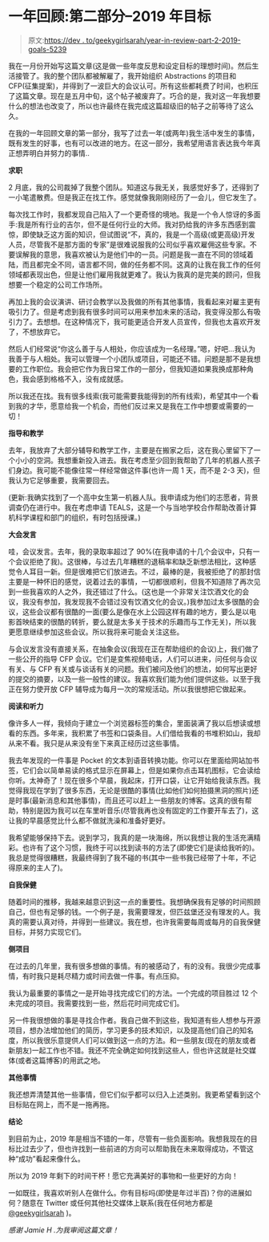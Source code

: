 # 一年回顾:第二部分–2019 年目标

> 原文:[https://dev . to/geekygirlsarah/year-in-review-part-2-2019-goals-5239](https://dev.to/geekygirlsarah/year-in-review-part-2-2019-goals-5239)

我在一月份开始写这篇文章(这是做一些年度反思和设定目标的理想时间)。然后生活接管了。我的整个团队都被解雇了，我开始组织 Abstractions 的项目和 CFP(征集提案)，并得到了一波巨大的会议认可。所有这些都耗费了时间，也积压了这篇文章。现在是五月中旬，这个帖子被废弃了。巧合的是，我对这一年我想要什么的想法也改变了，所以也许最终在我完成这篇超级旧的帖子之前等待了这么久。

在我的一年回顾文章的第一部分，我写了过去一年(或两年)我生活中发生的事情，既有发生的好事，也有可以改进的地方。在这一部分，我希望用语言表达我今年真正想弄明白并努力的事情..

**求职**

2 月底，我的公司裁掉了我整个团队。知道这与我无关，我感觉好多了，还得到了一小笔遣散费。但是我正在找工作。感觉就像我刚刚经历了一会儿，但它发生了。

每次找工作时，我都发现自己陷入了一个更奇怪的境地。我是一个令人惊讶的多面手:我是所有行业的吉尔，但不是任何行业的大师。我对扔给我的许多东西感到震惊，即使缺乏这方面的知识，但试图说“不，真的，我是一个高级(或更高级)开发人员，尽管我不是那方面的专家”是很难说服我的公司似乎喜欢雇佣这些专家。不要误解我的意思，我喜欢被认为是他们中的一员。问题是我一直在不同的领域着陆，而且都完全不同，语言都不同，做的任务都不同。这真的让我在我工作的任何领域都表现出色，但是让他们雇用我就更难了。我认为我真的是完美的顾问，但我想要一个稳定的公司工作场所。

再加上我的会议演讲、研讨会教学以及我做的所有其他事情，我看起来对雇主更有吸引力了。但是考虑到我有很多时间可以用来参加未来的活动，我变得没那么有吸引力了。去想想。在这种情况下，我可能更适合开发人员宣传，但我也太喜欢开发了，不想放弃它。

然后人们经常说“你这么善于与人相处，你应该成为一名经理。”嗯，好吧…我认为我善于与人相处。我可以管理一个小团队或项目，可能还不错。问题是那不是我想要的工作职位。我会把它作为我日常工作的一部分，但我知道如果我换成那种角色，我会感到格格不入，没有成就感。

所以我还在找。我有很多线索(我可能需要我能得到的所有线索)，希望其中一个看到我的才华，愿意给我一个机会，而他们反过来又是我在工作中想要或需要的一切！

**指导和教学**

去年，我放弃了大部分辅导和教学工作，主要是在搬家之后，这在我心里留下了一个小小的空洞。我想重新投入进去。我在考虑至少回到我帮助了几年的机器人孩子们身边。我可能不能像往常一样经常做这件事(也许一周 1 天，而不是 2-3 天)，但我认为它足够重要，我需要回去。

(更新:我确实找到了一个高中女生第一机器人队。我申请成为他们的志愿者，背景调查仍在进行中。我在考虑申请 TEALS，这是一个与当地学校合作帮助改善计算机科学课程和部门的组织，有时包括授课。)

**大会发言**

哇，会议发言。去年，我的录取率超过了 90%(在我申请的十几个会议中，只有一个会议拒绝了我)。这很棒，与过去几年糟糕的退稿率和缺乏新想法相比，这种感觉令人耳目一新。但是很难把它们放进去。不过，最棒的是，我被拒绝了的那封信主要是一种怀旧的感觉，说着过去的事情，一切都很顺利，但我不知道除了再次见到一些我喜欢的人之外，我还错过了什么。(这也是一个非常关注饮酒文化的会议，我没有参加，我发现我不会错过没有饮酒文化的会议。)我参加过太多很酷的会议，这些会议都有很酷的一面(要么是像在水上公园这样有趣的地方，要么是以电影首映结束的很酷的转折，要么就是太多关于技术的乐趣而与工作无关)，所以我更愿意继续参加这些会议。所以我将来可能会关注这些。

与会议发言没有直接关系，在抽象会议(我现在正在帮助组织的会议)上，我们做了一些公开的指导 CFP 会议。它们是变焦视频电话，人们可以进来，问任何与会议有关、与 CFP 有关或与谈话有关的问题。我们被问及他们的想法，如何写出更好的提交的摘要，以及一些一般性的建议。我喜欢我们能为他们提供这些。以至于我正在努力使开放 CFP 辅导成为每月一次的常规活动。所以我很想把它做起来。

**阅读和听力**

像许多人一样，我倾向于建立一个浏览器标签的集合，里面装满了我以后想读或想看的东西。多年来，我积累了书签和口袋条目。人们借给我看的书堆积如山，我却从来不看。我只是从来没有坐下来真正经历过这些事情。

我去年发现的一件事是 Pocket 的文本到语音转换功能。你可以在里面给网站加书签，它们会以简单易读的格式显示在屏幕上，但是如果你点击耳机图标，它会读给你听。太神奇了！现在很多个早晨，我起床，打开口袋，让它开始给我读东西。我觉得我现在学到了很多东西，无论是很酷的事情(比如他们如何拍摄黑洞的照片)还是时事(最新消息和其他事情)，而且还可以赶上一些朋友的博客。这真的很有帮助，特别是因为我可以在车里听音乐(尽管我再也没有固定的工作要开车去了)，这让我的早晨感觉比什么都不做就洗澡和准备好更好。

我希望能够保持下去。说到学习，我真的是一块海绵，所以我想让我的生活充满精彩。也许有了这个习惯，我终于可以找到读书的方法了(即使它们是读给我听的)。我总是觉得很糟糕，我最终得到了我不碰的书(其中一些书我已经带了十年，不记得原来的主人了)。

**自我保健**

随着时间的推移，我越来越意识到这一点的重要性。我想确保我有足够的时间照顾自己，但也有足够的钱。一个例子是，我需要理发，但匹兹堡还没有理发的人。我真的需要认真对待，并得到一些建议。我在想，也许我需要每周或每月的自我保健目标，并努力实现它们。

**侧项目**

在过去的几年里，我有很多想做的事情。有的被感动了，有的没有。我很少完成事情，有时我只是耗尽精力或时间去做一件事。有点压抑。

我认为最重要的事情之一是开始寻找完成它们的方法。一个完成的项目胜过 12 个未完成的项目。我需要找到一些，然后花时间完成它们。

另一件我很想做的事是寻找合作者。我自己做不到这些，我知道有些人想参与开源项目，想办法增加他们的简历，学习更多的技术知识，以及提高他们自己的知名度，所以我很乐意提供人们可以做到这一点的方法。和一些朋友(现在的朋友或者新朋友)一起工作也不错。我还不完全确定如何找到这些人，但也许这就是社交媒体(或者这篇博客)的用武之地。

**其他事情**

我还想弄清楚其他一些事情，但它们似乎都可以归入上述类别。我更希望看到这个目标贴在网上，而不是一拖再拖。

**结论**

到目前为止，2019 年是相当不错的一年，尽管有一些负面影响。我想我现在的目标比过去少了，但也许找到一些前进的方向可以帮助我在未来取得成功，不管这种“成功”看起来像什么。

所以为 2019 年剩下的时间干杯！愿它充满美好的事物和一些更好的方向！

一如既往，我喜欢听别人在做什么。你有目标吗(即使是年过半百)？你的进展如何？随意在 Twitter 或任何其他社交媒体上联系(我在任何地方都是 [@geekygirlsarah](https://dev.to/geekygirlsarah) )。

*感谢 Jamie H .为我审阅这篇文章！*